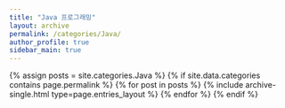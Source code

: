 ```yaml
---
title: "Java 프로그래밍"
layout: archive
permalink: /categories/Java/
author_profile: true
sidebar_main: true
---
```

{% assign posts = site.categories.Java %}
{% if site.data.categories contains page.permalink %}
    {% for post in posts %} 
        {% include archive-single.html type=page.entries_layout %} 
    {% endfor %}
{% endif %}